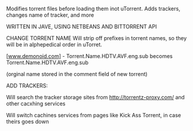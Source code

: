 Modifies torrent files before loading them inot uTorrent. Adds trackers, changes name of tracker, and more

WRITTEN IN JAVE, USING NETBEANS AND BITTORRENT API

CHANGE TORRENT NAME Will strip off prefixes in torrent names, so they will be in alphepedical order in uTorret.

[www.demonoid.com] - Torrent.Name.HDTV.AVF.eng.sub becomes Torrent.Name.HDTV.AVF.eng.sub

(orginal name stored in the comment field of new torrent)

ADD TRACKERS:

Will search the tracker storage sites from http://torrentz-proxy.com/ and other cacxhing services

Will switch cachines services from pages like Kick Ass Torrent, in case theirs goes down
